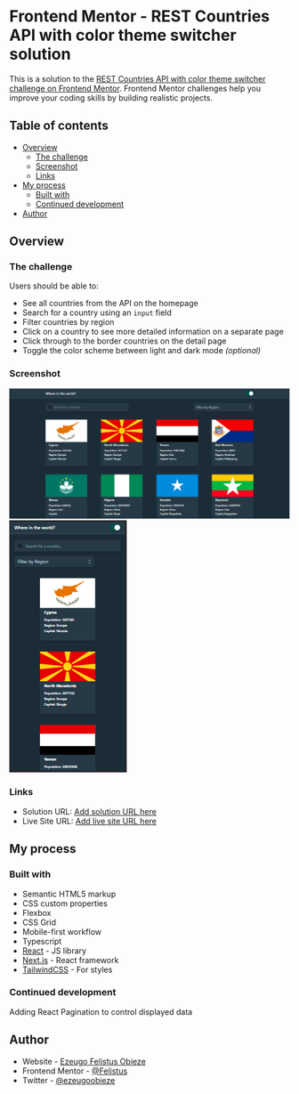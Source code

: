 # Frontend Mentor - REST Countries API with color theme switcher solution

This is a solution to the [REST Countries API with color theme switcher challenge on Frontend Mentor](https://www.frontendmentor.io/challenges/rest-countries-api-with-color-theme-switcher-5cacc469fec04111f7b848ca). Frontend Mentor challenges help you improve your coding skills by building realistic projects. 

## Table of contents

- [Overview](#overview)
  - [The challenge](#the-challenge)
  - [Screenshot](#screenshot)
  - [Links](#links)
- [My process](#my-process)
  - [Built with](#built-with)
  - [Continued development](#continued-development)
- [Author](#author)

## Overview

### The challenge

Users should be able to:

- See all countries from the API on the homepage
- Search for a country using an `input` field
- Filter countries by region
- Click on a country to see more detailed information on a separate page
- Click through to the border countries on the detail page
- Toggle the color scheme between light and dark mode *(optional)*

### Screenshot

![desktop view](/public/screenshot.PNG)
![mobile view](/public/mobile.png)

### Links

- Solution URL: [Add solution URL here](https://github.com/Felistus/knowCountries)
- Live Site URL: [Add live site URL here](https://know-countries.vercel.app/)

## My process

### Built with

- Semantic HTML5 markup
- CSS custom properties
- Flexbox
- CSS Grid
- Mobile-first workflow
- Typescript
- [React](https://reactjs.org/) - JS library
- [Next.js](https://nextjs.org/) - React framework
- [TailwindCSS](https://tailwindcss.com/docs/installation) - For styles

### Continued development

Adding React Pagination to control displayed data

## Author

- Website - [Ezeugo Felistus Obieze](https://github.com/Felistus)
- Frontend Mentor - [@Felistus](https://www.frontendmentor.io/profile/Felistus)
- Twitter - [@ezeugoobieze](https://www.twitter.com/ezeugoobieze)